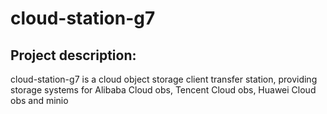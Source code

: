 # cloud-station-g7

## Project description:  

cloud-station-g7 is a cloud object storage client transfer station, providing storage systems for Alibaba Cloud obs, Tencent Cloud obs, Huawei Cloud obs and minio